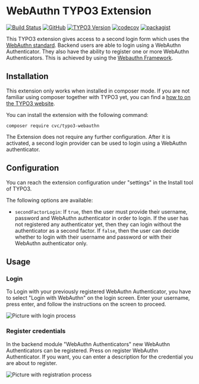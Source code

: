 # WebAuthn TYPO3 Extension

[![Build Status](https://travis-ci.org/cvc-digital/typo3-webauthn.svg?branch=master)](https://travis-ci.org/cvc-digital/typo3-webauthn)
[![GitHub](https://img.shields.io/github/license/cvc-digital/typo3-webauthn)](https://github.com/cvc-digital/typo3-webauthn/blob/master/LICENSE)
[![TYPO3 Version](https://img.shields.io/badge/TYPO3-%5E9.5%20||%20%5E10.4-orange)](https://extensions.typo3.org/extension/cvc_webauthn)
[![codecov](https://codecov.io/gh/cvc-digital/typo3-webauthn/branch/master/graph/badge.svg)](https://codecov.io/gh/cvc-digital/typo3-webauthn)
[![packagist](https://img.shields.io/packagist/v/cvc/typo3-webauthn)](https://packagist.org/packages/cvc/typo3-webauthn)

This TYPO3 extension gives access to a second login form which uses the [WebAuthn standard](https://webauthn.io).
Backend users are able to login using a WebAuthn Authenticator. They also have the ability to register one or more WebAuthn Authenticators.
This is achieved by using the [Webauthn Framework](https://github.com/web-auth/webauthn-framework).

## Installation

This extension only works when installed in composer mode. If you are not familiar using composer together with TYPO3
yet, you can find a [how to on the TYPO3 website](https://composer.typo3.org/).

You can install the extension with the following command:

```
composer require cvc/typo3-webauthn
```

The Extension does not require any further configuration. After it is activated, a second login provider can be used to login using a WebAuthn authenticator.

## Configuration

You can reach the extension configuration under "settings" in the Install tool of TYPO3.

The following options are available:

* `secondFactorLogin`: If `true`, then the user must provide their username, password and WebAuthn authenticator in order to login.
If the user has not registered any authenticator yet, then they can login without the authenticator as a second factor.
If `false`, then the user can decide whether to login with their username and password or with their WebAuthn authenticator only.

## Usage

### Login

To Login with your previously registered WebAuthn Authenticator, you have to select "Login with WebAuthn" on the login screen. Enter your username, press enter, and follow the instructions on the screen to proceed.

![Picture with login process](Documentation/images/login.png)

### Register credentials

In the backend module "WebAuthn Authenticators" new WebAuthn Authenticators can be registered. Press on register WebAuthn Authenticator.
If you want, you can enter a description for the credential you are about to register.

![Picture with registration process](Documentation/images/registration.png)
